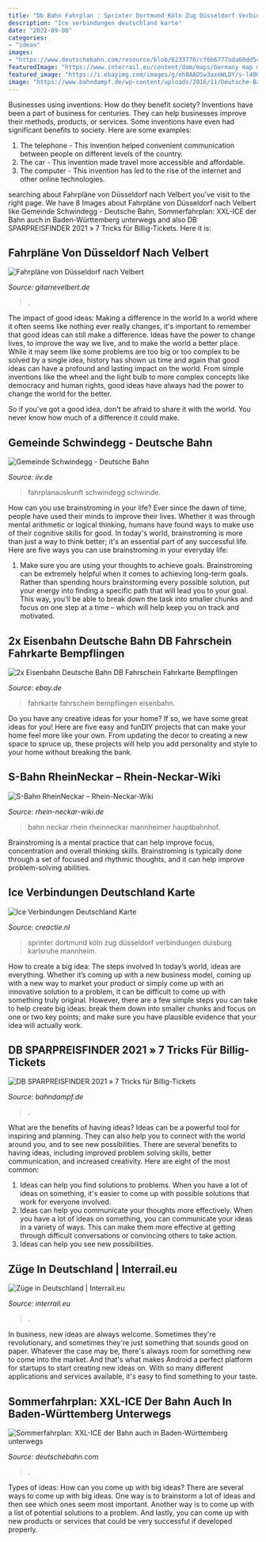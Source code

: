 ```yaml
---
title: "Db Bahn Fahrplan : Sprinter Dortmund Köln Zug Düsseldorf Verbindungen Duisburg Karlsruhe Mannheim"
description: "Ice verbindungen deutschland karte"
date: "2022-09-08"
categories:
- "ideas"
images:
- "https://www.deutschebahn.com/resource/blob/6233776/cf6b6777ada60dd54d05d71bdc501ed0/Grafik-XXL-ICE-data.jpg"
featuredImage: "https://www.interrail.eu/content/dam/maps/Germany map major rail connections.adaptive.767.1578343581233.png"
featured_image: "https://i.ebayimg.com/images/g/eh8AAOSw3axeWLDY/s-l400.jpg"
image: "https://www.bahndampf.de/wp-content/uploads/2016/11/Deutsche-Bahn-ICE-bei-Garmisch-Partenkirchen.jpg.jpg"
---
```



Businesses using inventions: How do they benefit society?
Inventions have been a part of business for centuries. They can help businesses improve their methods, products, or services.  Some inventions have even had significant benefits to society. Here are some examples: 
1. The telephone - This invention helped convenient communication between people on different levels of the country.
2. The car - This invention made travel more accessible and affordable.
3. The computer - This invention has led to the rise of the internet and other online technologies.

	

		
searching about Fahrpläne von Düsseldorf nach Velbert you've visit to the right page. We have 8 Images about Fahrpläne von Düsseldorf nach Velbert like Gemeinde Schwindegg - Deutsche Bahn, Sommerfahrplan: XXL-ICE der Bahn auch in Baden-Württemberg unterwegs and also DB SPARPREISFINDER 2021 » 7 Tricks für Billig-Tickets. Here it is:
		
    
## Fahrpläne Von Düsseldorf Nach Velbert

<img loading=lazy src="http://www.gitarrevelbert.de/_media/images/gitarrenwettbewerb/transport/dude_rat_netz.jpg" onerror="this.onerror=null;this.src='https://tse4.mm.bing.net/th?id=OIP.JkaGOck6dIznvyNOom5JfAHaKe&amp;pid=15.1';" alt="Fahrpläne von Düsseldorf nach Velbert">

_Source: gitarrevelbert.de_

>. 

	

The impact of good ideas: Making a difference in the world
In a world where it often seems like nothing ever really changes, it's important to remember that good ideas can still make a difference. Ideas have the power to change lives, to improve the way we live, and to make the world a better place.
While it may seem like some problems are too big or too complex to be solved by a single idea, history has shown us time and again that good ideas can have a profound and lasting impact on the world. From simple inventions like the wheel and the light bulb to more complex concepts like democracy and human rights, good ideas have always had the power to change the world for the better.

So if you've got a good idea, don't be afraid to share it with the world. You never know how much of a difference it could make.

    
## Gemeinde Schwindegg - Deutsche Bahn

<img loading=lazy src="http://www.iiv.de/schwinde/services/db/fahrplan07a.gif" onerror="this.onerror=null;this.src='https://tse1.mm.bing.net/th?id=OIP.veEPku5c9FO6j4SLevIwgQHaIJ&amp;pid=15.1';" alt="Gemeinde Schwindegg - Deutsche Bahn">

_Source: iiv.de_

>fahrplanauskunft schwindegg schwinde. 

	

How can you use brainstroming in your life?
Ever since the dawn of time, people have used their minds to improve their lives. Whether it was through mental arithmetic or logical thinking, humans have found ways to make use of their cognitive skills for good. In today's world, brainstroming is more than just a way to think better; it's an essential part of any successful life. Here are five ways you can use brainstroming in your everyday life: 
1) Make sure you are using your thoughts to achieve goals. Brainstroming can be extremely helpful when it comes to achieving long-term goals. Rather than spending hours brainstorming every possible solution, put your energy into finding a specific path that will lead you to your goal. This way, you'll be able to break down the task into smaller chunks and focus on one step at a time – which will help keep you on track and motivated.

    
## 2x Eisenbahn Deutsche Bahn DB Fahrschein Fahrkarte Bempflingen

<img loading=lazy src="https://i.ebayimg.com/images/g/eh8AAOSw3axeWLDY/s-l400.jpg" onerror="this.onerror=null;this.src='https://tse1.mm.bing.net/th?id=OIP.GLzvEGWRQE0cJl2n6AoiQwAAAA&amp;pid=15.1';" alt="2x Eisenbahn Deutsche Bahn DB Fahrschein Fahrkarte Bempflingen">

_Source: ebay.de_

>fahrkarte fahrschein bempflingen eisenbahn. 

	

Do you have any creative ideas for your home? If so, we have some great ideas for you! Here are five easy and funDIY projects that can make your home feel more like your own. From updating the decor to creating a new space to spruce up, these projects will help you add personality and style to your home without breaking the bank.

    
## S-Bahn RheinNeckar – Rhein-Neckar-Wiki

<img loading=lazy src="http://www.rhein-neckar-wiki.de/images/0/0d/Mannheim_Bahnhof_12.jpg" onerror="this.onerror=null;this.src='https://tse1.mm.bing.net/th?id=OIP.4iyk3HsehEbzTxU75gQrrQHaFj&amp;pid=15.1';" alt="S-Bahn RheinNeckar – Rhein-Neckar-Wiki">

_Source: rhein-neckar-wiki.de_

>bahn neckar rhein rheinneckar mannheimer hauptbahnhof. 

	

Brainstroming is a mental practice that can help improve focus, concentration and overall thinking skills. Brainstroming is typically done through a set of focused and rhythmic thoughts, and it can help improve problem-solving abilities.

    
## Ice Verbindungen Deutschland Karte

<img loading=lazy src="https://www.bahn.de/p/view/mdb/bahnintern/angebotsberatung/ice_sprinter/mdb_297332_sprinter-grafik-2019_920x755_hq.jpg" onerror="this.onerror=null;this.src='https://tse2.mm.bing.net/th?id=OIP.oCZzrnfKiP-fy3O-RVYmjwHaGE&amp;pid=15.1';" alt="Ice Verbindungen Deutschland Karte">

_Source: creactie.nl_

>sprinter dortmund köln zug düsseldorf verbindungen duisburg karlsruhe mannheim. 

	

How to create a big idea: The steps involved
In today’s world, ideas are everything. Whether it’s coming up with a new business model, coming up with a new way to market your product or simply come up with an innovative solution to a problem, it can be difficult to come up with something truly original. However, there are a few simple steps you can take to help create big ideas: break them down into smaller chunks and focus on one or two key points; and make sure you have plausible evidence that your idea will actually work.

    
## DB SPARPREISFINDER 2021 » 7 Tricks Für Billig-Tickets

<img loading=lazy src="https://www.bahndampf.de/wp-content/uploads/2016/11/Deutsche-Bahn-ICE-bei-Garmisch-Partenkirchen.jpg.jpg" onerror="this.onerror=null;this.src='https://tse2.mm.bing.net/th?id=OIP.qACBmf7eZW3lexSXxmjAYAHaE7&amp;pid=15.1';" alt="DB SPARPREISFINDER 2021 » 7 Tricks für Billig-Tickets">

_Source: bahndampf.de_

>. 

	

What are the benefits of having ideas?
Ideas can be a powerful tool for inspiring and planning. They can also help you to connect with the world around you, and to see new possibilities. There are several benefits to having ideas, including improved problem solving skills, better communication, and increased creativity. Here are eight of the most common: 
1. Ideas can help you find solutions to problems. When you have a lot of ideas on something, it's easier to come up with possible solutions that work for everyone involved.
2. Ideas can help you communicate your thoughts more effectively. When you have a lot of ideas on something, you can communicate your ideas in a variety of ways. This can make them more effective at getting through difficult conversations or convincing others to take action. 
3. Ideas can help you see new possibilities.

    
## Züge In Deutschland | Interrail.eu

<img loading=lazy src="https://www.interrail.eu/content/dam/maps/Germany map major rail connections.adaptive.767.1578343581233.png" onerror="this.onerror=null;this.src='https://tse1.mm.bing.net/th?id=OIP.pjzGBo0puq3EgL1DfpnVFwHaFQ&amp;pid=15.1';" alt="Züge in Deutschland | Interrail.eu">

_Source: interrail.eu_

>. 

	

In business, new ideas are always welcome. Sometimes they're revolutionary, and sometimes they're just something that sounds good on paper. Whatever the case may be, there's always room for something new to come into the market. And that's what makes Android a perfect platform for startups to start creating new ideas on. With so many different applications and services available, it's easy to find something to your taste.

    
## Sommerfahrplan: XXL-ICE Der Bahn Auch In Baden-Württemberg Unterwegs

<img loading=lazy src="https://www.deutschebahn.com/resource/blob/6233776/cf6b6777ada60dd54d05d71bdc501ed0/Grafik-XXL-ICE-data.jpg" onerror="this.onerror=null;this.src='https://tse4.mm.bing.net/th?id=OIP.x0pziL5VO1NG5Oafr9NpiwHaEy&amp;pid=15.1';" alt="Sommerfahrplan: XXL-ICE der Bahn auch in Baden-Württemberg unterwegs">

_Source: deutschebahn.com_

>. 

	

Types of ideas: How can you come up with big ideas?
There are several ways to come up with big ideas. One way is to brainstorm a lot of ideas and then see which ones seem most important. Another way is to come up with a list of potential solutions to a problem. And lastly, you can come up with new products or services that could be very successful if developed properly.

